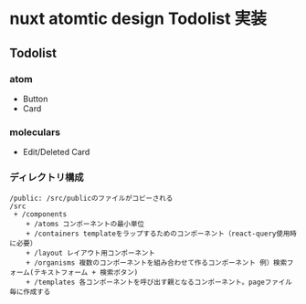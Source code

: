 # nuxt atomtic design Todolist 実装

## Todolist

### atom

- Button
- Card

### moleculars

- Edit/Deleted Card


### ディレクトリ構成
```
/public: /src/publicのファイルがコピーされる
/src
 + /components
    + /atoms コンポーネントの最小単位
    + /containers templateをラップするためのコンポーネント（react-query使用時に必要）
    + /layout レイアウト用コンポーネント
    + /organisms 複数のコンポーネントを組み合わせて作るコンポーネント 例）検索フォーム(テキストフォーム + 検索ボタン) 
    + /templates 各コンポーネントを呼び出す親となるコンポーネント。pageファイル毎に作成する
```
